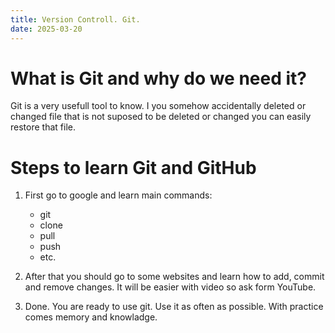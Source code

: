 ```yaml
---
title: Version Controll. Git.
date: 2025-03-20
---
```


# What is Git and why do we need it?

Git is a very usefull tool to know. I you somehow accidentally deleted or changed file that is not suposed to be deleted or changed you can easily restore that file.

# Steps to learn Git and GitHub

1. First go to google and learn main commands:
    - git
    - clone
    - pull
    - push
    - etc.

2. After that you should go to some websites and learn how to add, commit and remove changes. It will be easier with video so ask form YouTube.

3. Done. You are ready to use git. Use it as often as possible. With practice comes memory and knowladge.